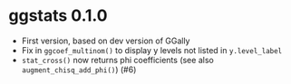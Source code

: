 # ggstats 0.1.0

* First version, based on dev version of GGally
* Fix in `ggcoef_multinom()` to display y levels not listed in `y.level_label` 
* `stat_cross()` now returns phi coefficients (see also 
  `augment_chisq_add_phi()`) (#6)
